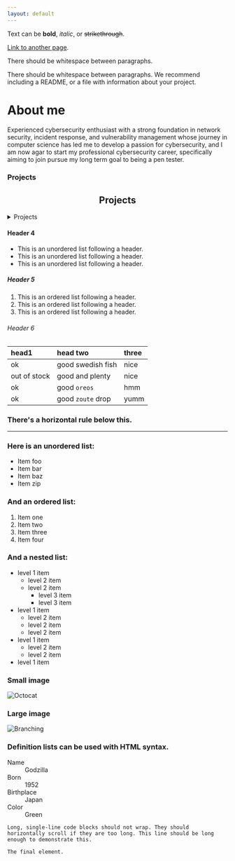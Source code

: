 ```yaml
---
layout: default
---
```


Text can be **bold**, _italic_, or ~~strikethrough~~.

[Link to another page](./https://www.linkedin.com/in/breyon-bowman-729391237/).

There should be whitespace between paragraphs.

There should be whitespace between paragraphs. We recommend including a README, or a file with information about your project. 

# About me

Experienced cybersecurity enthusiast with a strong foundation in network security, incident response, and vulnerability management whose journey in computer science has led me to develop a passion for cybersecurity, and I am now agar to start my professional cybersecurity career, specifically aiming to join pursue my long term goal to being a pen tester.


### Projects

<h2 style="text-align: center;">Projects</h2>


<details>
<summary>
  <span class="projects-title" style="transition: font-size 0.3s ease;">Projects</span>
</summary>

<style>
.projects-title:hover {
  font-size: 150%;
}

.project-bubble {
  display: inline-block;
  background-color: black;
  color: white;
  padding: 10px;
  border-radius: 20px;
  margin: 5px;
  cursor: pointer;
  transition: all 0.3s ease;
}

.project-bubble:hover {
  transform: scale(1.1);
}

.associated-project {
  display: none;
  background-color: #444;
  color: white;
  padding: 5px;
  border-radius: 10px;
  font-size: 0.8em;
  margin-top: 5px;
}

.project-bubble:hover .associated-project {
  display: block;
  animation: popIn 0.3s ease-out;
}

@keyframes popIn {
  0% { transform: scale(0); }
  80% { transform: scale(1.1); }
  100% { transform: scale(1); }
}

.project-container {
  display: flex;
  flex-wrap: wrap;
  justify-content: center;
}

.project-bubble:nth-child(odd) {
  transform: translateY(-10px);
}

.project-bubble:nth-child(even) {
  transform: translateY(10px);
}

.project-bubble:hover {
  transform: scale(1.1) translateY(0);
}
</style>

<div class="project-container">
  <div class="project-bubble">
    Updating a File Using Python
    <div class="associated-project">
      <a href="https://docs.google.com/presentation/d/104vj63hCLHkrugQQTfK1Dd7oiMhas2HH2_lNUsSmCNk/edit#slide=id.p">Updating a File Using Python lab</a>
    </div>
  </div>

  <div class="project-bubble">
    Document an incident with an incident handler's journal
    <div class="associated-project">
      <a href="https://docs.google.com/document/d/1zzNWQI49lH9ITrDKudjlw4stTf1I7yuZCtP2FJTDzK0/edit?resourcekey=0-zsGjrRjrrO7KNZuAUyZMOg">Incident handler's journal example</a>
    </div>
  </div>

  <div class="project-bubble">
    Vulnerability assessment report
    <div class="associated-project">
      <a href="https://docs.google.com/document/d/1AsN7zZNlcRHzRmOQk43vi8Z-uJ_TSroLbJ_ci9qFQIo/edit?resourcekey=0-wFIjLbfogxxC3RqkiK02Wg">Vulnerability assessment report lab</a>
    </div>
  </div>

  <div class="project-bubble">
    Incident response execution
    <div class="associated-project">
      <a href="https://docs.google.com/presentation/d/1BoN-haIWpvA5R5iYkNsq2a7nGKuK5lOv4adJcEHwMEE/edit#slide=id.g279c45888cd_0_36">Use the NIST Cybersecurity Framework to respond to a security incident lab</a>
    </div>
  </div>

  <div class="project-bubble">
    Use Linux commands to manage file permissions
    <div class="associated-project">
      <a href="https://docs.google.com/document/d/1BCXBdrraCHh7w3FrnfMvs-FiOzDjWzsWIlFiUcTBME8/edit?resourcekey=0--jfRjUAXgWP7VlQLR32liw">File permissions in Linux lab</a>
    </div>
  </div>

  <div class="project-bubble">
    Conduct a security audit
    <div class="associated-project">
      <a href="https://docs.google.com/document/d/1yi9OqjPmkz0-nPTWne3W0Jqnzct7HHyOgSKWU_dvSyA/edit">Controls and compliance checklist lab</a>
    </div>
  </div>
</div>

</details>

#### Header 4

*   This is an unordered list following a header.
*   This is an unordered list following a header.
*   This is an unordered list following a header.

##### Header 5

1.  This is an ordered list following a header.
2.  This is an ordered list following a header.
3.  This is an ordered list following a header.

###### Header 6

| head1        | head two          | three |
|:-------------|:------------------|:------|
| ok           | good swedish fish | nice  |
| out of stock | good and plenty   | nice  |
| ok           | good `oreos`      | hmm   |
| ok           | good `zoute` drop | yumm  |

### There's a horizontal rule below this.

* * *

### Here is an unordered list:

*   Item foo
*   Item bar
*   Item baz
*   Item zip

### And an ordered list:

1.  Item one
1.  Item two
1.  Item three
1.  Item four

### And a nested list:

- level 1 item
  - level 2 item
  - level 2 item
    - level 3 item
    - level 3 item
- level 1 item
  - level 2 item
  - level 2 item
  - level 2 item
- level 1 item
  - level 2 item
  - level 2 item
- level 1 item

### Small image

![Octocat](https://github.githubassets.com/images/icons/emoji/octocat.png)

### Large image

![Branching](https://guides.github.com/activities/hello-world/branching.png)


### Definition lists can be used with HTML syntax.

<dl>
<dt>Name</dt>
<dd>Godzilla</dd>
<dt>Born</dt>
<dd>1952</dd>
<dt>Birthplace</dt>
<dd>Japan</dd>
<dt>Color</dt>
<dd>Green</dd>
</dl>

```
Long, single-line code blocks should not wrap. They should horizontally scroll if they are too long. This line should be long enough to demonstrate this.
```

```
The final element.
```
